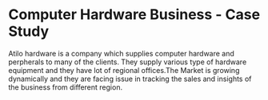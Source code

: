 # Computer Hardware Business - Case Study
Atilo hardware is a company which supplies computer hardware and perpherals to many of the clients.
They supply various type of hardware equipment and they have lot of regional offices.The Market is growing
dynamically and they are facing issue in tracking the sales and insights of the business from different region.
